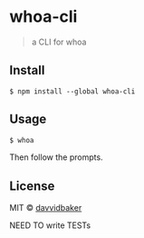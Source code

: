 # whoa-cli

> a CLI for whoa


## Install

```
$ npm install --global whoa-cli
```


## Usage

```js
$ whoa
```
Then follow the prompts.

## License

MIT © [davvidbaker](http://davidbaker.is/hacking)

NEED TO write TESTs